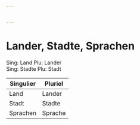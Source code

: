 ```yaml
---


---
```


<h1 id="lander-stadte-sprachen">Lander, Stadte, Sprachen</h1>
<p>Sing: Land  Plu: Lander<br>
Sing: Stadte  Plu: Stadt</p>

<table>
<thead>
<tr>
<th>Singulier</th>
<th>Pluriel</th>
</tr>
</thead>
<tbody>
<tr>
<td>Land</td>
<td>Lander</td>
</tr>
<tr>
<td>Stadt</td>
<td>Stadte</td>
</tr>
<tr>
<td>Sprachen</td>
<td>Sprache</td>
</tr>
</tbody>
</table>
